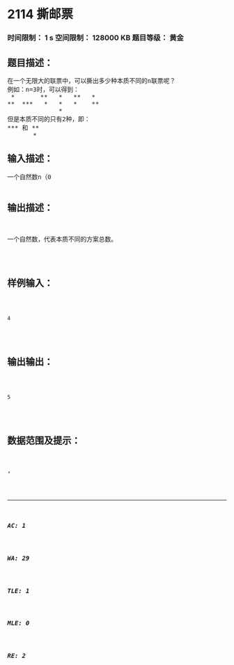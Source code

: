# 2114 撕邮票   
### 时间限制： 1 s     空间限制： 128000 KB     题目等级： 黄金  
## 题目描述：  

<pre>
在一个无限大的联票中，可以撕出多少种本质不同的n联票呢？
例如：n=3时，可以得到：
 *       **   *   **   *
**  ***   *   *   *    **
              *
但是本质不同的只有2种，即：
*** 和 **
       *
</pre>
  
  
## 输入描述：  

<pre>
一个自然数n（0<n<13）。
</pre>
  
  
## 输出描述：  

<pre>
一个自然数，代表本质不同的方案总数。
</pre>
  
  
## 样例输入：  

<pre><code>
4
</code></pre>
  
  
## 输出输出：  

<pre><code>
5
</code></pre>
  
  
## 数据范围及提示：  

<pre>
,
</pre>
  
  
***  

##### AC: 1  
##### WA: 29  
##### TLE: 1  
##### MLE: 0  
##### RE: 2  
